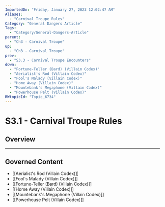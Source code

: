 ```yaml
---
ImportedOn: "Friday, January 27, 2023 12:02:47 AM"
Aliases:
  - "Carnival Troupe Rules"
Category: "General Dangers Article"
Tags:
  - "Category/General-Dangers-Article"
parent:
  - "Ch3 - Carnival Troupe"
up:
  - "Ch3 - Carnival Troupe"
prev:
  - "S3.3 - Carnival Troupe Encounters"
down:
  - "Fortune-Teller (Bard) (Villain Codex)"
  - "Aerialist's Rod (Villain Codex)"
  - "Fool's Malady (Villain Codex)"
  - "Home Away (Villain Codex)"
  - "Mountebank's Megaphone (Villain Codex)"
  - "Powerhouse Pelt (Villain Codex)"
RWtopicId: "Topic_6734"
---
```

# S3.1 - Carnival Troupe Rules
## Overview
---
## Governed Content
- [[Aerialist's Rod (Villain Codex)]]
- [[Fool's Malady (Villain Codex)]]
- [[Fortune-Teller (Bard) (Villain Codex)]]
- [[Home Away (Villain Codex)]]
- [[Mountebank's Megaphone (Villain Codex)]]
- [[Powerhouse Pelt (Villain Codex)]]

